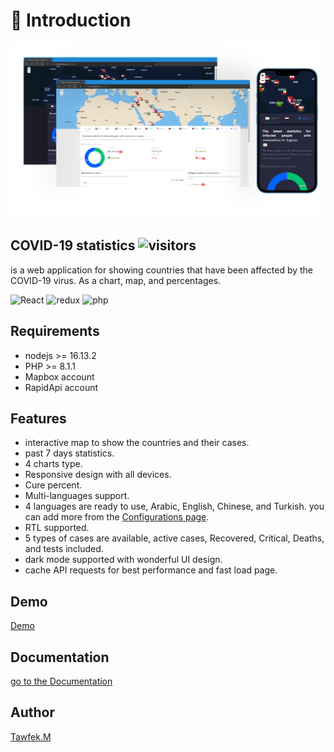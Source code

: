 # 👋 Introduction



![COVID19-cover.png](public/app-icons/COVID19-cover.png)


## **COVID-19 statistics** ![visitors](https://visitor-badge.glitch.me/badge?page_id=COVID-19-Statistics-app&left_color=#228ada&right_color=#1c1c27)

is a web application for showing countries that have been affected by the COVID-19 virus. As a chart, map, and percentages.

![React](https://img.shields.io/badge/React-20232A?style=for-the-badge&logo=react&logoColor=61DAFB)
![redux](https://img.shields.io/badge/Redux-593D88?style=for-the-badge&logo=redux&logoColor=white)
![php](https://img.shields.io/badge/PHP-777BB4?style=for-the-badge&logo=php&logoColor=white)

## Requirements <a href="#requirements" id="requirements"></a>

* nodejs >= 16.13.2
* PHP >= 8.1.1
* Mapbox account
* RapidApi account



## Features&#x20;

* interactive map to show the countries and their cases.
* past 7 days statistics.
* 4 charts type.
* Responsive design with all devices.
* Cure percent.
* Multi-languages support.
* 4 languages are ready to use, Arabic, English, Chinese, and Turkish. you can add more from the [Configurations page](https://covid-docs.tawfekm.com/configurations#adding-a-new-language).
* RTL supported.
* 5 types of cases are available, active cases, Recovered, Critical, Deaths, and tests included.
* dark mode supported with wonderful UI design.
* cache API requests for best performance and fast load page.

## Demo&#x20;
[Demo](https://covid.tawfekm.com)

## Documentation
[go to the Documentation ](https://covid-docs.tawfekm.com/)
## Author

[Tawfek.M](https://github.com/tawfek)
